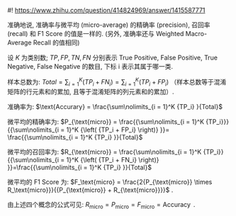 #! https://www.zhihu.com/question/414824969/answer/1415587771

[comment]: <> (Answer URL: https://www.zhihu.com/question/414824969/answer/1415587771)
[comment]: <> (Question Title: 为什么多分类计算出来的精确率 准确率 召回率 f1-score值都一样？)
[comment]: <> (Author Name: 采石工)
[comment]: <> (Create Time: 2020-08-17 21:44:30)

准确地说, 准确率与微平均 (micro-average) 的精确率 (precision), 召回率 (recall) 和 F1 Score 的值是一样的. (另外, 准确率还与 Weighted Macro-Average Recall 的值相同)

设  $K$  为类别数;  $TP, FP, TN, FN$  分别表示 True Positive, False Positive, True Negative, False Negative 的数目, 下标 i 表示其属于哪一类.

样本总数为:  $Total = \sum\nolimits_{i = 1}^K {\left( {TP_i + FN_i} \right)} = \sum\nolimits_{i = 1}^K {\left( {TP_i + FP_i} \right)}$  （样本总数等于混淆矩阵的行元素和的累加, 且等于混淆矩阵的列元素和的累加）.

准确率为:  $\text{Accurary} = \frac{\sum\nolimits_{i = 1}^K {TP_i} }{Total}$

微平均的精确率为: $P_{\text{micro}} = \frac{{\sum\nolimits_{i = 1}^K {TP_i}}}{{\sum\nolimits_{i = 1}^K {\left( {TP_i + FP_i} \right)} }}= \frac{{\sum\nolimits_{i = 1}^K {TP_i} }}{Total}$

微平均的召回率为: $R_{\text{micro}} = \frac{\sum\nolimits_{i = 1}^K {TP_i}}{{\sum\nolimits_{i = 1}^K {\left( {TP_i + FN_i} \right)} }}=\frac{{\sum\nolimits_{i = 1}^K {TP_i} }}{Total}$

微平均的 F1 Score 为: $F_\text{micro} = \frac{2{P_{\text{micro}} \times R_\text{micro}}}{{P_{\text{micro}} + R_{\text{micro}}}}$  .

由上述四个概念的公式可见:  $R_{\text{micro}} = P_{\text{micro}} = F_\text{micro} = \operatorname{Accuracy}$  .

